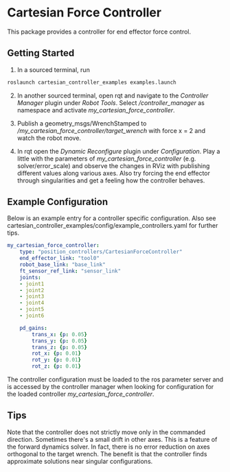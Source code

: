 # Cartesian Force Controller
This package provides a controller for end effector force control.

## Getting Started
1) In a sourced terminal, run
```bash
roslaunch cartesian_controller_examples examples.launch
```
2) In another sourced terminal, open rqt and navigate to the *Controller Manager* plugin under *Robot Tools*.
Select */controller_manager* as namespace and activate *my_cartesian_force_controller*.

3) Publish a geometry_msgs/WrenchStamped to */my_cartesian_force_controller/target_wrench* with force x = 2 and watch the robot move.

4) In rqt open the *Dynamic Reconfigure* plugin under *Configuration*. Play a
little with the parameters of *my_cartesian_force_controller* (e.g. solver/error_scale) and observe the
changes in RViz with publishing different values along various axes.
Also try forcing the end effector through singularities and get a feeling how the controller behaves.

## Example Configuration
Below is an example entry for a controller specific configuration. Also see cartesian_controller_examples/config/example_controllers.yaml for further tips.
```yaml
my_cartesian_force_controller:
    type: "position_controllers/CartesianForceController"
    end_effector_link: "tool0"
    robot_base_link: "base_link"
    ft_sensor_ref_link: "sensor_link"
    joints:
    - joint1
    - joint2
    - joint3
    - joint4
    - joint5
    - joint6

    pd_gains:
        trans_x: {p: 0.05}
        trans_y: {p: 0.05}
        trans_z: {p: 0.05}
        rot_x: {p: 0.01}
        rot_y: {p: 0.01}
        rot_z: {p: 0.01}

```

The controller configuration must be loaded to the ros parameter server and is
accessed by the controller manager when looking for configuration for the
loaded controller *my_cartesian_force_controller*.

## Tips
Note that the controller does not strictly move only in the commanded direction.
Sometimes there's a small drift in other axes. This is a feature of the forward dynamics solver.
In fact, there is no error reduction on axes orthogonal to the target wrench.
The benefit is that the controller finds approximate solutions near singular configurations.
